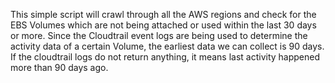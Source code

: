 This simple script will crawl through all the AWS regions and check for the EBS Volumes which are not being attached or used within the last 30 days or more. Since the Cloudtrail event logs are being used to determine the activity data of a certain Volume, the earliest data we can collect is 90 days. If the cloudtrail logs do not return anything, it means last activity happened more than 90 days ago.